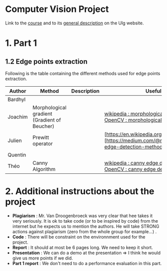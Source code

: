 # Computer Vision Project

Link to the [course] and to its [general description] on the Ulg website.

# 1. Part 1 
## 1.2 Edge points extraction

Following is the table containing the different methods used for edge points extraction.

| Author | Method | Description | Useful links |
| ------ | ------ | ------ | ------ |
| Bardhyl |  |  |  |
| Joachim | Morphological gradient (Gradient of Beucher) |  | [wikipedia : morphological gradient] <br> [OpenCV : morphological gradient]|
| Julien | Prewitt operator |  | [https://en.wikipedia.org/wiki/Prewitt_operator] <br> [https://medium.com/@nikatsanka/comparing-edge-detection-methods-638a2919476e] |
| Quentin |  |  |  |
| Théo | Canny Algorithm |  | [wikipedia : canny edge detector] <br> [OpenCV : canny edge detector] |

# 2. Additional instructions about the project

- **Plagiarism** : Mr. Van Droogenbroeck was very clear that hee takes it very seriously. It is ok to take code (or to be inspired by code) from the internet but he expects us to  mention the authors. He will take STRONG actions against plagiarism (zero from the whole group for example...) .
- **Code** : There will be constraint on the environnment used for the project.
- **Report** : It should at most be 6 pages long. We need to keep it short.
- **Presentation** : We can do a demo at the presentation => I think he would give us more points if we did.
- **Part 1 report** : We don't need to do a performance evaluation in this part.



[//]: # (Below is the list of references)

   [course]: <https://orbi.uliege.be/handle/2268/184667>
   [general description]: <https://www.programmes.uliege.be/cocoon/20182019/en/cours/ELEN0016-2.html>
   [wikipedia : morphological gradient]:<https://en.wikipedia.org/wiki/Morphological_gradient>
   [OpenCV : morphological gradient]:<https://opencv-python-tutroals.readthedocs.io/en/latest/py_tutorials/py_imgproc/py_morphological_ops/py_morphological_ops.html>
   [wikipedia : canny edge detector]:<https://en.wikipedia.org/wiki/Canny_edge_detector>
   [OpenCV : canny edge detector]:<https://opencv-python-tutroals.readthedocs.io/en/latest/py_tutorials/py_imgproc/py_canny/py_canny.html>
